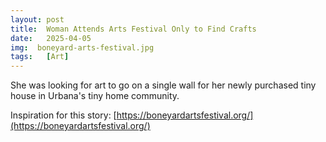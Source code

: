 ```yaml
---
layout: post
title:  Woman Attends Arts Festival Only to Find Crafts
date:   2025-04-05
img:  boneyard-arts-festival.jpg
tags:   [Art]
---
```


She was looking for art to go on a single wall for her newly purchased tiny house in Urbana's tiny home community.

Inspiration for this story: [https://boneyardartsfestival.org/](https://boneyardartsfestival.org/)
